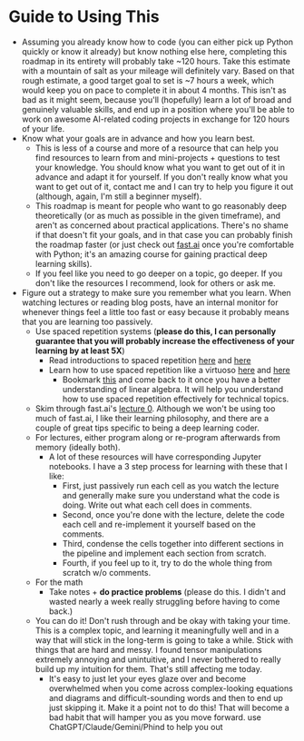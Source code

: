 # Guide to Using This

* Assuming you already know how to code (you can either pick up Python quickly or know it already) but know nothing else here, completing this roadmap in its entirety will probably take \~120 hours. Take this estimate with a mountain of salt as your mileage will definitely vary. Based on that rough estimate, a good target goal to set is \~7 hours a week, which would keep you on pace to complete it in about 4 months. This isn't as bad as it might seem, because you'll (hopefully) learn a lot of broad and genuinely valuable skills, and end up in a position where you'll be able to work on awesome AI-related coding projects in exchange for 120 hours of your life.  &#x20;
* Know what your goals are in advance and how you learn best.&#x20;
  * This is less of a course and more of a resource that can help you find resources to learn from and mini-projects + questions to test your knowledge. You should know what you want to get out of it in advance and adapt it for yourself. If you don't really know what you want to get out of it, contact me and I can try to help you figure it out (although, again, I'm still a beginner myself).&#x20;
  * This roadmap is meant for people who want to go reasonably deep theoretically (or as much as possible in the given timeframe), and aren't as concerned about practical applications. There's no shame if that doesn't fit your goals, and in that case you can probably finish the roadmap faster (or just check out [fast.ai](https://course.fast.ai/) once you're comfortable with Python; it's an amazing course for gaining practical deep learning skills).&#x20;
  * If you feel like you need to go deeper on a topic, go deeper. If you don't like the resources I recommend, look for others or ask me.&#x20;
* Figure out a strategy to make sure you remember what you learn. When watching lectures or reading blog posts, have an internal monitor for whenever things feel a little too fast or easy because it probably means that you are learning too passively.&#x20;
  * Use spaced repetition systems (**please do this, I can personally guarantee that you will probably increase the effectiveness of your learning by at least 5X**)
    * Read introductions to spaced repetition [here](https://ncase.me/remember/) and [here](https://augmentingcognition.com/ltm.html) &#x20;
    * Learn how to use spaced repetition like a virtuoso [here](https://andymatuschak.org/prompts/) and [here](https://www.perfectlynormal.co.uk/blog-how-i-use-anki)[      ](https://ncase.me/remember/https://andymatuschak.org/prompts/https://quantum.country/)[      ](https://ncase.me/remember/https://andymatuschak.org/prompts/https://quantum.country/)
      * Bookmark [this](https://quantum.country/) and come back to it once you have a better understanding of linear algebra. It will help you understand how to use spaced repetition effectively for technical topics. [\
        ](https://ncase.me/remember/https://andymatuschak.org/prompts/https://quantum.country/)
  * Skim through fast.ai's [lecture 0](https://youtu.be/gGxe2mN3kAg). Although we won't be using too much of fast.ai, I like their learning philosophy, and there are a couple of great tips specific to being a deep learning coder. &#x20;
  * For lectures, either program along or re-program afterwards from memory (ideally both).&#x20;
    * A lot of these resources will have corresponding Jupyter notebooks. I have a 3 step process for learning with these that I like:
      * First, just passively run each cell as you watch the lecture and generally make sure you understand what the code is doing. Write out what each cell does in comments.&#x20;
      * Second, once you're done with the lecture, delete the code each cell and re-implement it yourself based on the comments.&#x20;
      * Third, condense the cells together into different sections in the pipeline and implement each section from scratch.&#x20;
      * Fourth, if you feel up to it, try to do the whole thing from scratch w/o comments.&#x20;
  * For the math&#x20;
    * Take notes + **do practice problems** (please do this. I didn't and wasted nearly a week really struggling before having to come back.)
  * You can do it! Don't rush through and be okay with taking your time. This is a complex topic, and learning it meaningfully well and in a way that will stick in the long-term is going to take a while. Stick with things that are hard and messy. I found tensor manipulations extremely annoying and unintuitive, and I never bothered to really build up my intuition for them. That's still affecting me today.&#x20;
    * It's easy to just let your eyes glaze over and become overwhelmed when you come across complex-looking equations and diagrams and difficult-sounding words and then to end up just skipping it. Make it a point not to do this! That will become a bad habit that will hamper you as you move forward. use ChatGPT/Claude/Gemini/Phind to help you out
